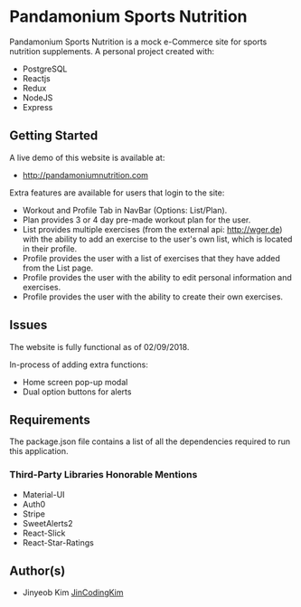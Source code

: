 # Pandamonium Sports Nutrition

Pandamonium Sports Nutrition is a mock e-Commerce site for sports nutrition supplements.
A personal project created with:

* PostgreSQL
* Reactjs
* Redux
* NodeJS
* Express

## Getting Started

A live demo of this website is available at:

* http://pandamoniumnutrition.com

Extra features are available for users that login to the site:

* Workout and Profile Tab in NavBar (Options: List/Plan).
* Plan provides 3 or 4 day pre-made workout plan for the user.
* List provides multiple exercises (from the external api: http://wger.de) with the ability to add an exercise to the user's own list, which is located in their profile.
* Profile provides the user with a list of exercises that they have added from the List page.
* Profile provides the user with the ability to edit personal information and exercises.
* Profile provides the user with the ability to create their own exercises.

## Issues

The website is fully functional as of 02/09/2018.

In-process of adding extra functions:

* Home screen pop-up modal
* Dual option buttons for alerts

## Requirements

The package.json file contains a list of all the dependencies required to run this application.

### Third-Party Libraries Honorable Mentions

* Material-UI
* Auth0
* Stripe
* SweetAlerts2
* React-Slick
* React-Star-Ratings

## Author(s)

* Jinyeob Kim <a href="https://github.com/JinCodingKim">JinCodingKim</a>
